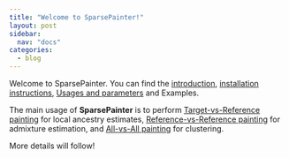 ```yaml
---
title: "Welcome to SparsePainter!"
layout: post
sidebar:
  nav: "docs"
categories:
  - blog
---
```


Welcome to SparsePainter. You can find the [introduction](https://sparsepainter.github.io/), 
[installation instructions](https://sparsepainter.github.io/Installation.html), 
[Usages and parameters](https://sparsepainter.github.io/Usages.html) and Examples.  

The main usage of **SparsePainter** is to perform [Target-vs-Reference painting](https://sparsepainter.github.io/example/Target-vs-Reference-painting.html) for local ancestry estimates, 
[Reference-vs-Reference painting](https://sparsepainter.github.io/example/Reference-vs-Reference-painting.html) for admixture estimation, and 
[All-vs-All painting](https://sparsepainter.github.io/example/All-vs-All-painting.html) for clustering.

More details will follow!
